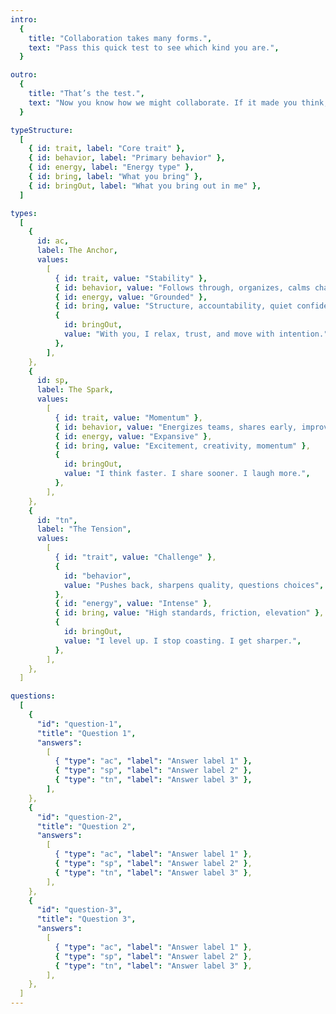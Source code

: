 ```yaml
---
intro:
  {
    title: "Collaboration takes many forms.",
    text: "Pass this quick test to see which kind you are.",
  }

outro:
  {
    title: "That’s the test.",
    text: "Now you know how we might collaborate. If it made you think, maybe send it to someone who should see it.",
  }

typeStructure:
  [
    { id: trait, label: "Core trait" },
    { id: behavior, label: "Primary behavior" },
    { id: energy, label: "Energy type" },
    { id: bring, label: "What you bring" },
    { id: bringOut, label: "What you bring out in me" },
  ]

types:
  [
    {
      id: ac,
      label: The Anchor,
      values:
        [
          { id: trait, value: "Stability" },
          { id: behavior, value: "Follows through, organizes, calms chaos" },
          { id: energy, value: "Grounded" },
          { id: bring, value: "Structure, accountability, quiet confidence" },
          {
            id: bringOut,
            value: "With you, I relax, trust, and move with intention.",
          },
        ],
    },
    {
      id: sp,
      label: The Spark,
      values:
        [
          { id: trait, value: "Momentum" },
          { id: behavior, value: "Energizes teams, shares early, improvises" },
          { id: energy, value: "Expansive" },
          { id: bring, value: "Excitement, creativity, momentum" },
          {
            id: bringOut,
            value: "I think faster. I share sooner. I laugh more.",
          },
        ],
    },
    {
      id: "tn",
      label: "The Tension",
      values:
        [
          { id: "trait", value: "Challenge" },
          {
            id: "behavior",
            value: "Pushes back, sharpens quality, questions choices",
          },
          { id: "energy", value: "Intense" },
          { id: bring, value: "High standards, friction, elevation" },
          {
            id: bringOut,
            value: "I level up. I stop coasting. I get sharper.",
          },
        ],
    },
  ]

questions:
  [
    {
      "id": "question-1",
      "title": "Question 1",
      "answers":
        [
          { "type": "ac", "label": "Answer label 1" },
          { "type": "sp", "label": "Answer label 2" },
          { "type": "tn", "label": "Answer label 3" },
        ],
    },
    {
      "id": "question-2",
      "title": "Question 2",
      "answers":
        [
          { "type": "ac", "label": "Answer label 1" },
          { "type": "sp", "label": "Answer label 2" },
          { "type": "tn", "label": "Answer label 3" },
        ],
    },
    {
      "id": "question-3",
      "title": "Question 3",
      "answers":
        [
          { "type": "ac", "label": "Answer label 1" },
          { "type": "sp", "label": "Answer label 2" },
          { "type": "tn", "label": "Answer label 3" },
        ],
    },
  ]
---
```

